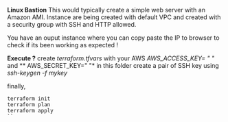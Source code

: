 **Linux Bastion**
This would typically create a simple web server with an Amazon AMI. 
Instance are being created with default VPC and created with a security group with SSH and HTTP allowed. 

You have an ouput instance where you can copy paste the IP to browser to check if its been working as expected !

**Execute ?**
create *terraform.tfvars* with your AWS *AWS_ACCESS_KEY= " "* and ** AWS_SECRET_KEY=" "* in this folder
create a pair of SSH key using *ssh-keygen -f mykey* 

finally, 

```
terraform init
terraform plan 
terraform apply
``